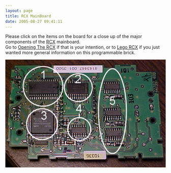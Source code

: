 ```yaml
---
layout: page
title: RCX MainBoard
date: 2005-08-27 09:41:11
---
```

Please click on the items on the board for a close up of the major components of the [RCX](/wiki/lego_rcx "The Lego RCX") mainboard.<br>
Go to [Opening The RCX](/wiki/opening_the_rcx.html "How to disassemble an RCX") if that is your intention, or to [Lego RCX](/wiki/lego_rcx "The Lego RCX") if you just wanted more general information on this programmable brick.

<map name="rcxmap"><area alt="1 NEC Ram Module" coords="120,85,65" href="/galleries/gallery-1-common-images/124-nec-ram-module.JPG" shape="circle" title="1 NEC Ram Module"></area><area alt="2 Flip Flops" coords="235,90,45" href="/galleries/gallery-1-common-images/126-rcxflipflops.JPG" shape="circle" title="2 Flip Flops"></area><area alt="3 Hitachi H8" coords="120,210,50" href="/galleries/gallery-1-common-images/122-h8.JPG" shape="circle" title="3 Hitachi H8"></area><area alt="4 Nand Gates" coords="240,225,35" href="/galleries/gallery-1-common-images/127-rcxnandgates.JPG" shape="circle" title="4 NAND Gates"></area><area alt="5 Motor Controllers" coords="300,25,400,255" href="/galleries/gallery-1-common-images/121-motor-chip.JPG" shape="rect" title="5 Motor Controllers"></area></map>

<img class="img-responsive" src="/galleries/gallery-1-common-images/123-rcx-mainboard-with-pointers.gif" usemap="#rcxmap">
